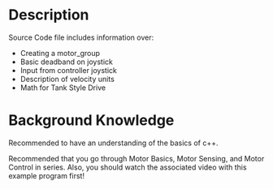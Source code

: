 # Description

Source Code file includes information over: 

* Creating a motor_group
* Basic deadband on joystick
* Input from controller joystick
* Description of velocity units
* Math for Tank Style Drive

# Background Knowledge

Recommended to have an understanding of the basics of c++.

Recommended that you go through Motor Basics, Motor Sensing, and Motor Control in series. Also, you should
watch the associated video with this example program first!
